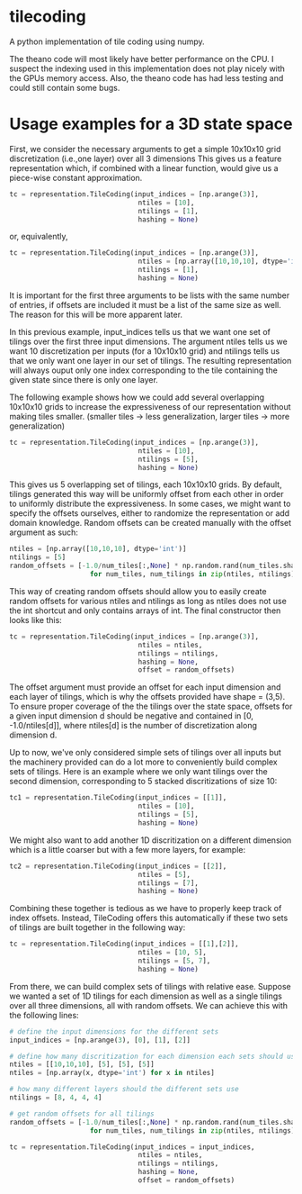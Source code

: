 # tilecoding
A python implementation of tile coding using numpy.

The theano code will most likely have better performance on the CPU. I suspect the indexing used in this implementation does not play nicely with the GPUs memory access. Also, the theano code has had less testing and could still contain some bugs.

# Usage examples for a 3D state space

First, we consider the necessary arguments to get a simple 10x10x10 grid discretization (i.e.,one layer)
over all 3 dimensions This gives us a feature representation which, if combined with a linear function, would
give us a piece-wise constant approximation.
```python
tc = representation.TileCoding(input_indices = [np.arange(3)],
								ntiles = [10],
								ntilings = [1],
								hashing = None)
```
or, equivalently,
```python
tc = representation.TileCoding(input_indices = [np.arange(3)],
								ntiles = [np.array([10,10,10], dtype='int')],
								ntilings = [1],
								hashing = None)

```
It is important for the first three arguments to be lists with the same number of entries, if offsets are included 
it must be a list of the same size as well. The reason for this will be more apparent later.

In this previous example, input_indices tells us that we want one set of tilings over the first three input
dimensions. The argument ntiles tells us we want 10 discretization per inputs (for a 10x10x10 grid) and ntilings 
tells us that we only want one layer in our set of tilings. The resulting representation will always ouput only
one index corresponding to the tile containing the given state since there is only one layer.

The following example shows how we could add several overlapping 10x10x10 grids to increase the expressiveness of
our representation without making tiles smaller. 
(smaller tiles \-\> less generalization, larger tiles \-\> more generalization)
```python
tc = representation.TileCoding(input_indices = [np.arange(3)],
								ntiles = [10],
								ntilings = [5],
								hashing = None)
```
This gives us 5 overlapping set of tilings, each 10x10x10 grids. By default, tilings generated this way will be
uniformly offset from each other in order to uniformly distribute the expressiveness. In some cases, we might want
to specify the offsets ourselves, either to randomize the representation or add domain knowledge. Random offsets can
be created manually with the offset argument as such:
```python
ntiles = [np.array([10,10,10], dtype='int')]
ntilings = [5]
random_offsets = [-1.0/num_tiles[:,None] * np.random.rand(num_tiles.shape[0], num_tilings) 
					for num_tiles, num_tilings in zip(ntiles, ntilings)]
```
This way of creating random offsets should allow you to easily create random offsets for various ntiles and ntilings
as long as ntiles does not use the int shortcut and only contains arrays of int. The final constructor then looks
like this:
```python
tc = representation.TileCoding(input_indices = [np.arange(3)],
								ntiles = ntiles,
								ntilings = ntilings,
								hashing = None,
								offset = random_offsets)
```
The offset argument must provide an offset for each input dimension and each layer of tilings, which is why the 
offsets provided have shape = (3,5). To ensure proper coverage of the the tilings over the state space, offsets
for a given input dimension d should be negative and contained in [0, -1.0/ntiles[d]], where ntiles[d] is the number
of discretization along dimension d.

Up to now, we've only considered simple sets of tilings over all inputs but the machinery provided can do a lot
more to conveniently build complex sets of tilings. Here is an example where we only want tilings over the
second dimension, corresponding to 5 stacked discritizations of size 10:
```python
tc1 = representation.TileCoding(input_indices = [[1]],
								ntiles = [10],
								ntilings = [5],
								hashing = None)
```
We might also want to add another 1D discritization on a different dimension which is a little coarser but with
a few more layers, for example:
```python
tc2 = representation.TileCoding(input_indices = [[2]],
								ntiles = [5],
								ntilings = [7],
								hashing = None)
```
Combining these together is tedious as we have to properly keep track of index offsets. Instead, TileCoding offers 
this automatically if these two sets of tilings are built together in the following way:
```python
tc = representation.TileCoding(input_indices = [[1],[2]],
								ntiles = [10, 5],
								ntilings = [5, 7],
								hashing = None)
```
From there, we can build complex sets of tilings with relative ease. Suppose we wanted a set of 1D tilings for each
dimension as well as a single tilings over all three dimensions, all with random offsets. We can achieve this with
the following lines:
```python
# define the input dimensions for the different sets
input_indices = [np.arange(3), [0], [1], [2]]

# define how many discritization for each dimension each sets should use
ntiles = [[10,10,10], [5], [5], [5]]
ntiles = [np.array(x, dtype='int') for x in ntiles]

# how many different layers should the different sets use
ntilings = [8, 4, 4, 4]

# get random offsets for all tilings
random_offsets = [-1.0/num_tiles[:,None] * np.random.rand(num_tiles.shape[0], num_tilings) 
					for num_tiles, num_tilings in zip(ntiles, ntilings)]

tc = representation.TileCoding(input_indices = input_indices,
								ntiles = ntiles,
								ntilings = ntilings,
								hashing = None,
								offset = random_offsets)
```